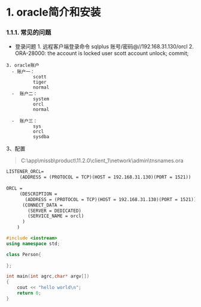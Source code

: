 # 1. oracle简介和安装

### 1.1.1. 常见的问题
-    登录问题
    1. 远程客户端登录命令
        sqlplus 账号/密码@//192.168.31.130/orcl
    2. ORA-28000: the account is locked
        user scott account unlock;
        commit;

    3. oracle账户
      - 账户一：
              scott
              tiger
              normal
      -  账户二：
              system
              orcl
              normal
    
      -  账户三：
              sys
              orcl
              sysdba

3、配置
>C:\app\missb\product\11.2.0\client_1\network\admin\tnsnames.ora

```xml
LISTENER_ORCL=
     (ADDRESS = (PROTOCOL = TCP)(HOST = 192.168.31.130)(PORT = 1521))
  
ORCL =
     (DESCRIPTION =
       (ADDRESS = (PROTOCOL = TCP)(HOST = 192.168.31.130)(PORT = 1521))
      (CONNECT_DATA =
        (SERVER = DEDICATED)
        (SERVICE_NAME = orcl)
      )
    )
```



```c++
#include <iostream>
using namespace std;

class Person{
    
};

int main(int agrc,char* argv[])
{
    cout << "hello world\n";
    return 0;
}
```

